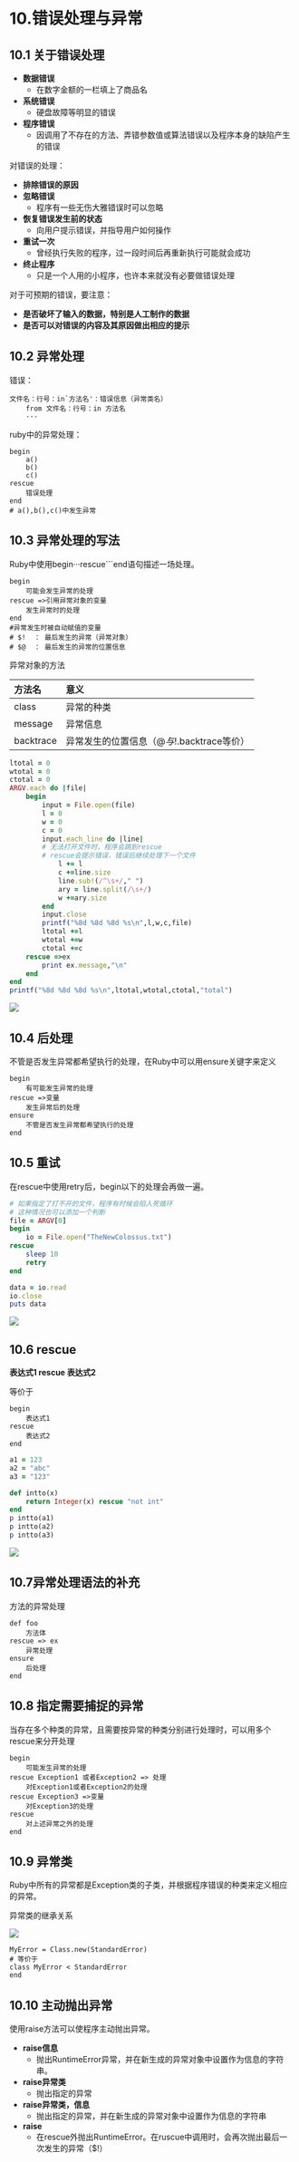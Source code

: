 # 10.错误处理与异常

## 10.1 关于错误处理

* **数据错误**
  * 在数字金额的一栏填上了商品名
* **系统错误**
  * 硬盘故障等明显的错误
* **程序错误**
  * 因调用了不存在的方法、弄错参数值或算法错误以及程序本身的缺陷产生的错误

对错误的处理：

* **排除错误的原因**
* **忽略错误**
  * 程序有一些无伤大雅错误时可以忽略
* **恢复错误发生前的状态**
  * 向用户提示错误，并指导用户如何操作
* **重试一次**
  * 曾经执行失败的程序，过一段时间后再重新执行可能就会成功
* **终止程序**
  * 只是一个人用的小程序，也许本来就没有必要做错误处理

对于可预期的错误，要注意：

* **是否破坏了输入的数据，特别是人工制作的数据**
* **是否可以对错误的内容及其原因做出相应的提示**

## 10.2 异常处理

错误：

```text
文件名：行号：in`方法名'：错误信息（异常类名）
    from 文件名：行号：in 方法名
    ···
```

ruby中的异常处理：

```text
begin
    a()
    b()
    c()
rescue
    错误处理
end
# a(),b(),c()中发生异常
```

## 10.3 异常处理的写法

Ruby中使用begin···rescue\`\`\`end语句描述一场处理。

```text
begin
    可能会发生异常的处理
rescue =>引用异常对象的变量
    发生异常时的处理
end
#异常发生时被自动赋值的变量
# $!  ： 最后发生的异常（异常对象）
# $@  ： 最后发生的异常的位置信息
```

异常对象的方法

| 方法名 | 意义 |
| :--- | :--- |
| class | 异常的种类 |
| message | 异常信息 |
| backtrace | 异常发生的位置信息（$@与$!.backtrace等价） |

```ruby
ltotal = 0
wtotal = 0
ctotal = 0
ARGV.each do |file|
	begin
		input = File.open(file)
		l = 0
		w = 0
		c = 0
		input.each_line do |line|
		# 无法打开文件时，程序会跳到rescue
		# rescue会提示错误，错误后继续处理下一个文件
			l += l
			c +=line.size
			line.sub!(/^\s+/," ")
			ary = line.split(/\s+/)
			w +=ary.size
		end
		input.close
		printf("%8d %8d %8d %s\n",l,w,c,file)
		ltotal +=l
		wtotal +=w
		ctotal +=c
	rescue =>ex
		print ex.message,"\n"
	end
end
printf("%8d %8d %8d %s\n",ltotal,wtotal,ctotal,"total")
```

![](../.gitbook/assets/image%20%28143%29.png)

## 10.4 后处理

不管是否发生异常都希望执行的处理，在Ruby中可以用ensure关键字来定义

```text
begin
    有可能发生异常的处理
rescue =>变量
    发生异常后的处理
ensure
    不管是否发生异常都希望执行的处理
end
```

## 10.5 重试

在rescue中使用retry后，begin以下的处理会再做一遍。

```ruby
# 如果指定了打不开的文件，程序有时候会陷入死循环
# 这种情况也可以添加一个判断
file = ARGV[0]
begin
	io = File.open("TheNewColossus.txt")
rescue
	sleep 10
	retry
end

data = io.read
io.close
puts data
```

![](../.gitbook/assets/image%20%2879%29.png)

## 10.6 rescue

**表达式1 rescue 表达式2**

等价于

```text
begin
    表达式1
rescue
    表达式2
end
```

```ruby
a1 = 123
a2 = "abc"
a3 = "123"

def intto(x)
	return Integer(x) rescue "not int"
end
p intto(a1)
p intto(a2)
p intto(a3)
```

![](../.gitbook/assets/image%20%2899%29.png)

## 10.7异常处理语法的补充

方法的异常处理

```text
def foo
    方法体
rescue => ex
    异常处理
ensure
    后处理
end
```

## 10.8 指定需要捕捉的异常

当存在多个种类的异常，且需要按异常的种类分别进行处理时，可以用多个rescue来分开处理

```text
begin
    可能发生异常的处理
rescue Exception1 或者Exception2 => 处理
    对Exception1或者Exception2的处理
rescue Exception3 =>变量
    对Exception3的处理
rescue
    对上述异常之外的处理
end
```

## 10.9 异常类

Ruby中所有的异常都是Exception类的子类，并根据程序错误的种类来定义相应的异常。

异常类的继承关系

![](../.gitbook/assets/image%20%2851%29.png)

```text
MyError = Class.new(StandardError)
# 等价于
class MyError < StandardError
end
```

## 10.10 主动抛出异常

使用raise方法可以使程序主动抛出异常。

* **raise信息**
  * 抛出RuntimeError异常，并在新生成的异常对象中设置作为信息的字符串。
* **raise异常类**
  * 抛出指定的异常
* **raise异常类，信息**
  * 抛出指定的异常，并在新生成的异常对象中设置作为信息的字符串
* **raise**
  * 在rescue外抛出RuntimeError。在ruscue中调用时，会再次抛出最后一次发生的异常（$!）

